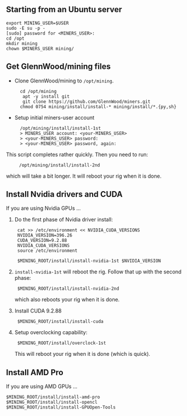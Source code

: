 Starting from an Ubuntu server
------------------------------

	export MINING_USER=$USER
	sudo -E su -p -
	[sudo] password for <MINERS_USER>: 
	cd /opt
	mkdir mining
	chown $MINERS_USER mining/
	
Get GlennWood/mining files
--------------------------

* Clone GlennWood/mining to `/opt/mining`.

        cd /opt/mining
	     apt -y install git
	     git clone https://github.com/GlennWood/miners.git
        chmod 0754 mining/install/install-* mining/install/*.{py,sh}

* Setup initial miners-user account

        /opt/mining/install/install-1st 
        > MINERS_USER account: <your-MINERS_USER>
        > <your-MINERS_USER> password: 
        > <your-MINERS_USER> password, again: 
 
 This script completes rather quickly.
 Then you need to run:
 
         /opt/mining/install/install-2nd
 
 which will take a bit longer. It will reboot your rig when it is done.

Install Nvidia drivers and CUDA
-------------------------------

If you are using Nvidia GPUs ...

1. Do the first phase of Nvidia driver install:

        cat >> /etc/environment << NVIDIA_CUDA_VERSIONS
        NVIDIA_VERSION=396.26
        CUDA_VERSION=9.2.88
        NVIDIA_CUDA_VERSIONS
        source /etc/environment
        
        $MINING_ROOT/install/install-nvidia-1st $NVIDIA_VERSION

2. `install-nvidia-1st` will reboot the rig. Follow that up with the second phase:

        $MINING_ROOT/install/install-nvidia-2nd
    which also reboots your rig when it is done.

3. Install CUDA 9.2.88

        $MINING_ROOT/install/install-cuda

4. Setup overclocking capability:

        $MINING_ROOT/install/overclock-1st
   This will reboot your rig when it is done (which is quick).

Install AMD Pro
-------------------------------

If you are using AMD GPUs ...

    $MINING_ROOT/install/install-amd-pro
    $MINING_ROOT/install/install-opencl
    $MINING_ROOT/install/install-GPUOpen-Tools